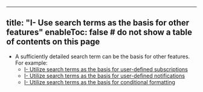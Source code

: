 

---
title: "I- Use search terms as the basis for other features"
enableToc: false # do not show a table of contents on this page
---
- A sufficiently detailed search term can be the basis for other features. For example:
    - [I- Utilize search terms as the basis for user-defined subscriptions](I-%20Utilize%20search%20terms%20as%20the%20basis%20for%20user-defined%20subscriptions.md)
    - [I- Utilize search terms as the basis for user-defined notifications](I-%20Utilize%20search%20terms%20as%20the%20basis%20for%20user-defined%20notifications.md)
    - [I- Utilize search terms as the basis for conditional formatting](I-%20Utilize%20search%20terms%20as%20the%20basis%20for%20conditional%20formatting.md)
